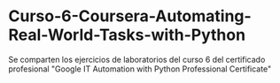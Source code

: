 # Curso-6-Coursera-Automating-Real-World-Tasks-with-Python
Se comparten los ejercicios de laboratorios del curso 6 del certificado profesional "Google IT Automation with Python Professional Certificate"
